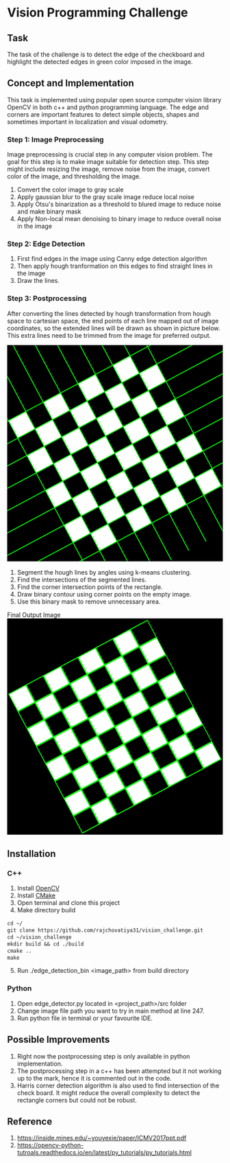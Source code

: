 # Vision Programming Challenge

## Task
The task of the challenge is to detect the edge of the checkboard and 
highlight the detected edges in green color imposed in the image. 

## Concept and Implementation
This task is implemented using popular open source computer vision library
OpenCV in both c++ and python programming language. The edge and corners
are important features to detect simple objects, shapes and sometimes important
in localization and visual odometry.

### Step 1: Image Preprocessing
Image preprocessing is crucial step in any computer vision problem. The goal for
this step is to make image suitable for detection step. This step might include 
resizing the image, remove noise from the image, convert color of the image, and
thresholding the image.

1. Convert the color image to gray scale
2. Apply gaussian blur to the gray scale image reduce local noise
3. Apply Otsu's binarization as a threshold to blured image to reduce noise and make
binary mask
4. Apply Non-local mean denoising to binary image to reduce overall noise in the image


### Step 2: Edge Detection

1. First find edges in the image using Canny edge detection algorithm
2. Then apply hough tranformation on this edges to find straight lines in the image
3. Draw the lines.

### Step 3: Postprocessing
After converting the lines detected by hough transformation from hough space to cartesian
space, the end points of each line mapped out of image coordinates, so the extended lines
will be drawn as shown in picture below. This extra lines need to be trimmed from the
image for preferred output.

![Hough Transform](./output/houghTransform.png)

1. Segment the hough lines by angles using k-means clustering.
2. Find the intersections of the segmented lines.
3. Find the corner intersection points of the rectangle.
4. Draw binary contour using corner points on the empty image.
5. Use this binary mask to remove unnecessary area.

Final Output Image
![Output](./output/output.png)

## Installation

### C++

1. Install [OpenCV](https://docs.opencv.org/trunk/df/d65/tutorial_table_of_content_introduction.html)
2. Install [CMake](https://cmake.org/install/)
3. Open terminal and clone this project
4. Make directory build
```
cd ~/
git clone https://github.com/rajchovatiya31/vision_challenge.git
cd ~/vision_challenge
mkdir build && cd ./build
cmake ..
make
``` 
5. Run ./edge_detection_bin <image_path> from build directory

### Python

1. Open edge_detector.py located in <project_path>/src folder
2. Change image file path you want to try in main method at line 247.
3. Run python file in terminal or your favourite IDE. 

## Possible Improvements
1. Right now the postprocessing step is only available in python implementation.
2. The postprocessing step in a c++ has been attempted but it not working up to the mark,
hence it is commented out in the code.
3. Harris corner detection algorithm is also used to find intersection of the check
board. It might reduce the overall complexity to detect the rectangle corners but
could not be robust. 

## Reference
1. https://inside.mines.edu/~youyexie/paper/ICMV2017ppt.pdf
2. https://opencv-python-tutroals.readthedocs.io/en/latest/py_tutorials/py_tutorials.html

